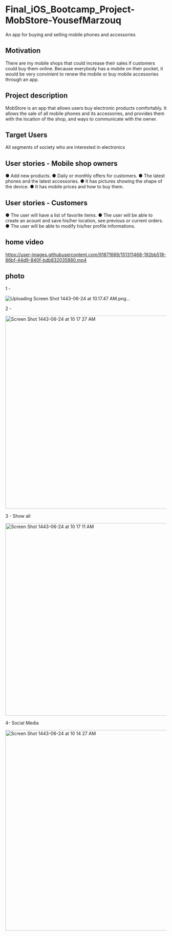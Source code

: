 # Final_iOS_Bootcamp_Project-MobStore-YousefMarzouq
An app for buying and selling mobile phones and accessories

## Motivation
There are my mobile shops that could increase their sales if customers could buy them online.
Because everybody has a mobile on their pocket, it would be very convinient to renew the mobile or buy mobile accessories through an app.

## Project description
MobStore is an app that allows users buy electronic products comfortably.
It allows the sale of all mobile phones and its accessories, and provides them with the location of the shop, and ways to communicate with the owner.

## Target Users
All segments of society who are interested in electronics

## User stories - Mobile shop owners
● Add new products.
● Daily or monthly offers for customers.
● The latest phones and the latest accessories.
● It has pictures showing the shape of the device.
● It has mobile prices and how to buy them.

## User stories - Customers
● The user will have a list of favorite items.
● The user will be able to create an acount and save his/her location, see previous or current orders.
● The user will be able to modify his/her profile informations.



## home video



https://user-images.githubusercontent.com/91871669/151311468-192bb518-86bf-44d9-840f-bdb832035880.mp4





## photo

1 -

![Uploading Screen Shot 1443-06-24 at 10.17.47 AM.png…]()



2 -

<img width="602" alt="Screen Shot 1443-06-24 at 10 17 27 AM" src="https://user-images.githubusercontent.com/91871669/151310235-1f52f6d6-6267-4d71-bbd5-e3adc0ed9de5.png">


3 - Show  all


<img width="600" alt="Screen Shot 1443-06-24 at 10 17 11 AM" src="https://user-images.githubusercontent.com/91871669/151310577-6d468b99-3d80-4cce-bb7e-15c9af9a8360.png">

 
 4- Social Media
 
 <img width="625" alt="Screen Shot 1443-06-24 at 10 14 27 AM" src="https://user-images.githubusercontent.com/91871669/151310718-99a420e7-d740-431e-b139-d99c833a6bac.png">

 
 
 






